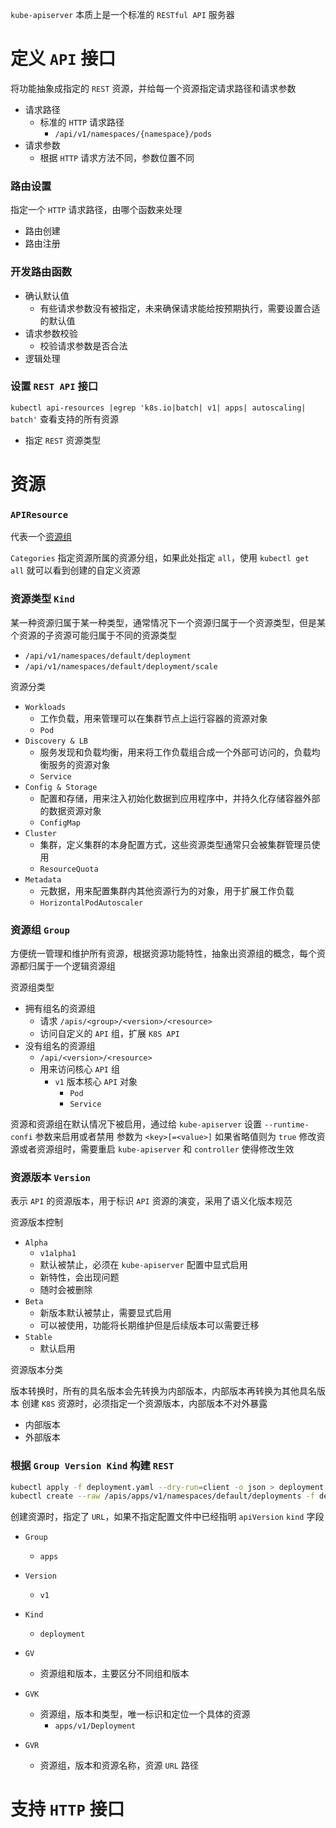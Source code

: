 `kube-apiserver` 本质上是一个标准的 `RESTful API` 服务器

# 定义 `API` 接口

将功能抽象成指定的 `REST` 资源，并给每一个资源指定请求路径和请求参数

- 请求路径
    - 标准的 `HTTP` 请求路径
        - `/api/v1/namespaces/{namespace}/pods`
- 请求参数
    - 根据 `HTTP` 请求方法不同，参数位置不同

### 路由设置

指定一个 `HTTP` 请求路径，由哪个函数来处理

- 路由创建
- 路由注册

### 开发路由函数

- 确认默认值
    - 有些请求参数没有被指定，未来确保请求能给按预期执行，需要设置合适的默认值
- 请求参数校验
    - 校验请求参数是否合法
- 逻辑处理

### 设置 `REST API` 接口

`kubectl api-resources |egrep 'k8s.io|batch| v1| apps| autoscaling| batch'` 查看支持的所有资源

- 指定 `REST` 资源类型

# 资源

### `APIResource`

代表一个[资源组](../../../demo/kube-apiserver/api_resource.go)

`Categories` 指定资源所属的资源分组，如果此处指定 `all`，使用 `kubectl get all` 就可以看到创建的自定义资源

### 资源类型 `Kind`

某一种资源归属于某一种类型，通常情况下一个资源归属于一个资源类型，但是某个资源的子资源可能归属于不同的资源类型

- `/api/v1/namespaces/default/deployment`
- `/api/v1/namespaces/default/deployment/scale`

资源分类

- `Workloads`
    - 工作负载，用来管理可以在集群节点上运行容器的资源对象
    - `Pod`
- `Discovery & LB`
    - 服务发现和负载均衡，用来将工作负载组合成一个外部可访问的，负载均衡服务的资源对象
    - `Service`
- `Config & Storage`
    - 配置和存储，用来注入初始化数据到应用程序中，并持久化存储容器外部的数据资源对象
    - `ConfigMap`
- `Cluster`
    - 集群，定义集群的本身配置方式，这些资源类型通常只会被集群管理员使用
    - `ResourceQuota`
- `Metadata`
    - 元数据，用来配置集群内其他资源行为的对象，用于扩展工作负载
    - `HorizontalPodAutoscaler`

### 资源组 `Group`

方便统一管理和维护所有资源，根据资源功能特性，抽象出资源组的概念，每个资源都归属于一个逻辑资源组

资源组类型

- 拥有组名的资源组
    - 请求 `/apis/<group>/<version>/<resource>`
    - 访问自定义的 `API` 组，扩展 `K8S API`
- 没有组名的资源组
    - `/api/<version>/<resource>`
    - 用来访问核心 `API` 组
        - `v1` 版本核心 `API` 对象
            - `Pod`
            - `Service`

资源和资源组在默认情况下被启用，通过给 `kube-apiserver` 设置 `--runtime-confi` 参数来启用或者禁用
参数为 `<key>[=<value>]` 如果省略值则为 `true`
修改资源或者资源组时，需要重启 `kube-apiserver` 和 `controller` 使得修改生效

### 资源版本 `Version`

表示 `API` 的资源版本，用于标识 `API` 资源的演变，采用了语义化版本规范

资源版本控制

- `Alpha`
    - `v1alpha1`
    - 默认被禁止，必须在 `kube-apiserver` 配置中显式启用
    - 新特性，会出现问题
    - 随时会被删除
- `Beta`
    - 新版本默认被禁止，需要显式启用
    - 可以被使用，功能将长期维护但是后续版本可以需要迁移
- `Stable`
    - 默认启用

资源版本分类

版本转换时，所有的具名版本会先转换为内部版本，内部版本再转换为其他具名版本
创建 `K8S` 资源时，必须指定一个资源版本，内部版本不对外暴露

- 内部版本
- 外部版本

### 根据 `Group Version Kind` 构建 `REST`

```bash
kubectl apply -f deployment.yaml --dry-run=client -o json > deployment.json
kubectl create --raw /apis/apps/v1/namespaces/default/deployments -f deployment.json
```

创建资源时，指定了 `URL`，如果不指定配置文件中已经指明 `apiVersion` `kind` 字段

- `Group`
    - `apps`
- `Version`
    - `v1`
- `Kind`
    - `deployment`

- `GV`
    - 资源组和版本，主要区分不同组和版本
- `GVK`
    - 资源组，版本和类型，唯一标识和定位一个具体的资源
        - `apps/v1/Deployment`
- `GVR`
    - 资源组，版本和资源名称，资源 `URL` 路径

# 支持 `HTTP` 接口